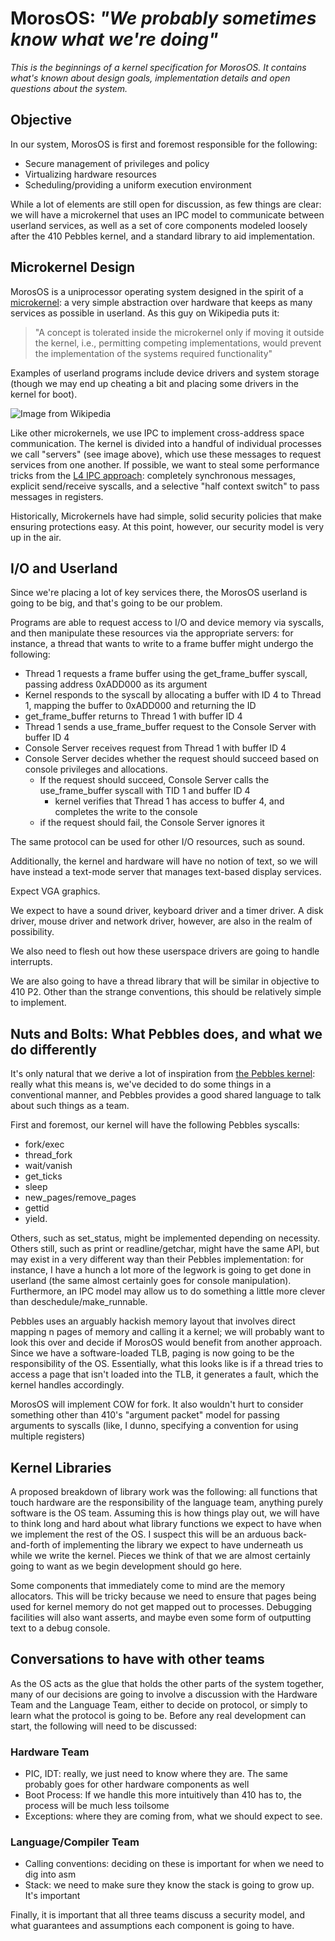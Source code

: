 # MorosOS: *"We probably sometimes know what we're doing"* #

*This is the beginnings of a kernel specification for MorosOS.  It contains
what's known about design goals, implementation details and open questions about
the system.*

## Objective ##
In our system, MorosOS is first and foremost responsible for the
following:
  * Secure management of privileges and policy
  * Virtualizing hardware resources
  * Scheduling/providing a uniform execution environment

While a lot of elements are still open for discussion, as few things are
clear: we will have a microkernel that uses an IPC model to communicate
between userland services, as well as a set of core components modeled
loosely after the 410 Pebbles kernel, and a standard library to aid
implementation.

## Microkernel Design ##
MorosOS is a uniprocessor operating system designed in the spirit of a
[microkernel](http://en.wikipedia.org/wiki/Microkernel): a very simple
abstraction over hardware that keeps as many
services as possible in userland.  As this guy on Wikipedia puts it:

> "A concept is tolerated inside the microkernel only if moving it outside
> the kernel, i.e., permitting competing implementations, would prevent
> the implementation of the systems required functionality"

Examples of userland programs include device drivers and system storage
(though we may end up cheating a bit and placing some drivers in the
kernel for boot).    

![](http://upload.wikimedia.org/wikipedia/commons/thumb/6/67/OS-structure.svg/450px-OS-structure.svg.png
"Image from Wikipedia")

Like other microkernels, we use IPC to implement cross-address space
communication.  The kernel is divided into a handful of individual
processes we call "servers" (see image above), which use these messages to
request services from one another.  If possible, we want to steal some
performance tricks from the [L4 IPC
approach](http://www.read.seas.harvard.edu/~kohler/class/aosref/liedtke93improving.pdf):
completely synchronous
messages, explicit send/receive syscalls, and a selective "half context
switch" to pass messages in registers.  

Historically, Microkernels have had simple, solid security policies that
make ensuring protections easy.  At this point, however, our security
model is very up in the air.

## I/O and Userland ##
Since we're placing a lot of key services there, the MorosOS userland
is going to be big, and that's going to be our problem.  

Programs are able to request access to I/O and device memory via syscalls, and
then manipulate these resources via the appropriate servers: for
instance, a thread that wants to write to a frame buffer might undergo
the following:
- Thread 1 requests a frame buffer using the get_frame_buffer syscall, passing
  address 0xADD000 as its argument
- Kernel responds to the syscall by allocating a buffer with ID 4 to
Thread 1, mapping the buffer to 0xADD000 and returning the ID
- get_frame_buffer returns to Thread 1 with buffer ID 4
- Thread 1 sends a use_frame_buffer request to the Console Server with
buffer ID 4
- Console Server receives request from Thread 1 with buffer ID 4
- Console Server decides whether the request should succeed based on
console privileges and allocations.
    - If the request should succeed, Console Server calls the
    use_frame_buffer syscall with TID 1 and buffer ID 4
        - kernel verifies that Thread 1 has access to buffer 4, and completes
        the write to the console
    - if the request should fail, the Console Server ignores it

The same protocol can be used for other I/O resources, such as sound.  

Additionally, the kernel and hardware will have no notion of text, so we will have
instead a text-mode server that manages text-based display services. 

Expect VGA graphics.  

We expect to have a sound driver, keyboard driver and a timer driver.  A
disk driver, mouse driver and network driver, however, are also in the
realm of possibility.

We also need to flesh out how these userspace drivers are going to
handle interrupts.

We are also going to have a thread library that will be similar in
objective to 410 P2.  Other than the strange conventions, this should be
relatively simple to implement.

## Nuts and Bolts: What Pebbles does, and what we do differently ##

It's only natural that we derive a lot of inspiration from [the Pebbles
kernel](http://www.cs.cmu.edu/~410/p2/kspec.pdf): really what this means is,
we've decided to do some things in a
conventional manner, and Pebbles provides a good shared language to talk
about such things as a team.

First and foremost, our kernel will have the following Pebbles syscalls: 
* fork/exec 
* thread\_fork
* wait/vanish
* get_ticks
* sleep
* new\_pages/remove\_pages
* gettid
* yield.  

Others, such as set\_status, might be implemented depending on necessity.
Others still, such as print or readline/getchar, might have the same
API, but may exist in a very different way than their Pebbles
implementation: for instance, I have a hunch a lot more of the legwork
is going to get done in userland (the same almost certainly goes for
console manipulation).  Furthermore, an IPC model may allow us to do
something a little more clever than deschedule/make\_runnable.     

Pebbles uses an arguably hackish memory layout that involves direct
mapping n pages of memory and calling it a kernel; we will probably want
to look this over and decide if MorosOS would benefit from another
approach.
Since we have a software-loaded TLB, paging is now going to be the
responsibility of the OS.  Essentially, what this looks like is if a
thread tries to access a page that isn't loaded into the TLB, it
generates a fault, which the kernel handles accordingly.  

MorosOS will implement COW for fork.  It also wouldn't hurt to consider
something other than 410's "argument packet" model for passing arguments
to syscalls (like, I dunno, specifying a convention for using multiple
registers)   

## Kernel Libraries ##
A proposed breakdown of library work was the following: all functions
that touch hardware are the responsibility of the language team,
anything purely software is the OS team.  Assuming this is how things
play out, we will have to think long and hard about what library
functions we expect to have when we implement the rest of the OS.  I
suspect this will be an arduous back-and-forth of implementing the
library we expect to have underneath us while we write the kernel.
Pieces we think of that we are almost certainly going to want as we
begin development should go here.    

  Some components that immediately come to mind are the memory
allocators.  This will be tricky because we need to ensure that pages
being used for kernel memory do not get mapped out to processes.
Debugging facilities will also want asserts, and maybe even some
form of outputting text to a debug console.    

## Conversations to have with other teams ##
As the OS acts as the glue that holds the other parts of the system
together, many of our decisions are going to involve a discussion with
the Hardware Team and the Language Team, either to decide on protocol,
or simply to learn what the protocol is going to be.  Before any real
development can start, the following will need to be discussed:

### Hardware Team 
  * PIC, IDT: really, we just need to know where they are.  The same
  probably goes for other hardware components as well 
  * Boot Process: If we handle this more intuitively than 410 has to, the
  process will be much less toilsome
  * Exceptions: where they are coming from, what we should expect to see.

### Language/Compiler Team
  * Calling conventions: deciding on these is important for when we need
  to dig into asm
  * Stack: we need to make sure they know the stack is going to grow up.
  It's important
 
Finally, it is important that all three teams discuss a security model,
and what guarantees and assumptions each component is going to have.

